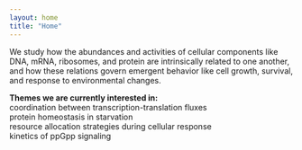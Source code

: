 ```yaml
---
layout: home
title: "Home"
---
```


We study how the abundances and activities of cellular components like DNA, mRNA, ribosomes, and protein are intrinsically related to one another, and how these relations govern emergent behavior like cell growth, survival, and response to environmental changes.

<b>Themes we are currently interested in:</b> <br>
coordination between transcription-translation fluxes<br>
protein homeostasis in starvation<br> 
resource allocation strategies during cellular response<br>
kinetics of ppGpp signaling

